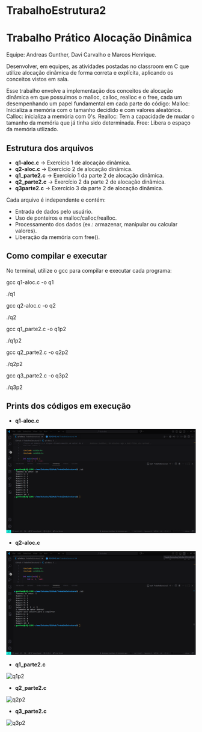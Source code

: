 # TrabalhoEstrutura2

# Trabalho Prático Alocação Dinâmica
Equipe: Andreas Gunther, Davi Carvalho e Marcos Henrique.

Desenvolver, em equipes, as atividades postadas no classroom em C que utilize alocação dinâmica de forma correta e explícita, aplicando os conceitos vistos em sala.

Esse trabalho envolve a implementação dos conceitos de alocação dinâmica em que possuimos o malloc, calloc, realloc e o free, cada um desempenhando um papel fundamental em cada parte do código:
Malloc: Inicializa a memória com o tamanho decidido e com valores aleatórios.
Calloc: inicializa a memória com 0's.
Realloc: Tem a capacidade de mudar o tamanho da memória que já tinha sido determinada.
Free: Libera o espaço da memória utlizado.

## Estrutura dos arquivos

* **q1-aloc.c** → Exercício 1 de alocação dinâmica.
* **q2-aloc.c** → Exercício 2 de alocação dinâmica.
* **q1_parte2.c** → Exercício 1 da parte 2 de alocação dinâmica.
* **q2_parte2.c** → Exercício 2 da parte 2 de alocação dinâmica.
* **q3parte2.c** → Exercício 3 da parte 2 de alocação dinâmica.

Cada arquivo é independente e contém:

* Entrada de dados pelo usuário.
* Uso de ponteiros e malloc/calloc/realloc.
* Processamento dos dados (ex.: armazenar, manipular ou calcular valores).
* Liberação da memória com free().

## Como compilar e executar

No terminal, utilize o gcc para compilar e executar cada programa:

gcc q1-aloc.c -o q1

./q1

gcc q2-aloc.c -o q2

./q2

gcc q1_parte2.c -o q1p2

./q1p2

gcc q2_parte2.c -o q2p2

./q2p2

gcc q3_parte2.c -o q3p2

./q3p2



## Prints dos códigos em execução

* **q1-aloc.c**
  
![alt text](image.png)

* **q2-aloc.c**
  
![alt text](image-1.png)

* **q1_parte2.c**
  
<img width="721" height="731" alt="q1p2" src="https://github.com/user-attachments/assets/152ce2b5-109b-478c-896f-5f53dfc40205" />

* **q2_parte2.c**
  
<img width="843" height="747" alt="q2p2" src="https://github.com/user-attachments/assets/4af6ef74-4cca-4f68-ab6f-dd43084c7bc4" />

* **q3_parte2.c**
  
<img width="1051" height="769" alt="q3p2" src="https://github.com/user-attachments/assets/0b899a2d-faff-48ea-90f6-0604bb38090d" />

